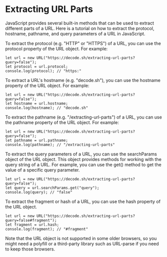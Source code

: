 # Extracting URL Parts
JavaScript provides several built-in methods that can be used to extract different parts of a URL. Here is a tutorial on how to extract the protocol, hostname, pathname, and query parameters of a URL in JavaScript.

To extract the protocol (e.g. "HTTP" or "HTTPS") of a URL, you can use the protocol property of the URL object. For example:
```
let url = new URL("https://decode.sh/extracting-url-parts?query=false");
let protocol = url.protocol;
console.log(protocol); // "https:"
```
To extract a URL's hostname (e.g. "decode.sh"), you can use the hostname property of the URL object. For example:
```
let url = new URL("https://decode.sh/extracting-url-parts?query=false");
let hostname = url.hostname;
console.log(hostname); // "decode.sh"
```
To extract the pathname (e.g. "/extracting-url-parts") of a URL, you can use the pathname property of the URL object. For example:
```
let url = new URL("https://decode.sh/extracting-url-parts?query=false");
let pathname = url.pathname;
console.log(pathname); // "/extracting-url-parts"
```
To extract the query parameters of a URL, you can use the searchParams object of the URL object. This object provides methods for working with the query string of a URL. For example, you can use the get() method to get the value of a specific query parameter.
```
let url = new URL("https://decode.sh/extracting-url-parts?query=false");
let query = url.searchParams.get("query");
console.log(query); // "false"
```
To extract the fragment or hash of a URL, you can use the hash property of the URL object.
```
let url = new URL("https://decode.sh/extracting-url-parts?query=false#fragment");
let fragment = url.hash;
console.log(fragment); // "#fragment"
```

Note that the URL object is not supported in some older browsers, so you might need a polyfill or a third-party library such as URL-parse if you need to keep those browsers.